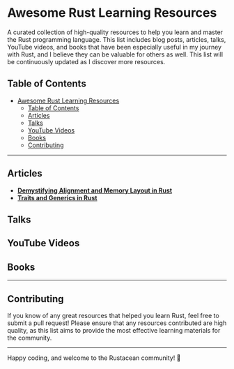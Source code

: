 
# Awesome Rust Learning Resources

A curated collection of high-quality resources to help you learn and master the Rust programming language. This list includes blog posts, articles, talks, YouTube videos, and books that have been especially useful in my journey with Rust, and I believe they can be valuable for others as well. This list will be continuously updated as I discover more resources.

## Table of Contents
- [Awesome Rust Learning Resources](#awesome-rust-learning-resources)
  - [Table of Contents](#table-of-contents)
  - [Articles](#articles)
  - [Talks](#talks)
  - [YouTube Videos](#youtube-videos)
  - [Books](#books)
  - [Contributing](#contributing)

---

## Articles
- **[Demystifying Alignment and Memory Layout in Rust](https://garden.christophertee.dev/blogs/Memory-Alignment-and-Layout/Part-1)**
- **[Traits and Generics in Rust](https://blog.hofungkoeng.com/post/buildingblock/rust/10_traits_generics/)**

## Talks

## YouTube Videos

## Books

---

## Contributing
If you know of any great resources that helped you learn Rust, feel free to submit a pull request! Please ensure that any resources contributed are high quality, as this list aims to provide the most effective learning materials for the community.

---

Happy coding, and welcome to the Rustacean community! 🦀

